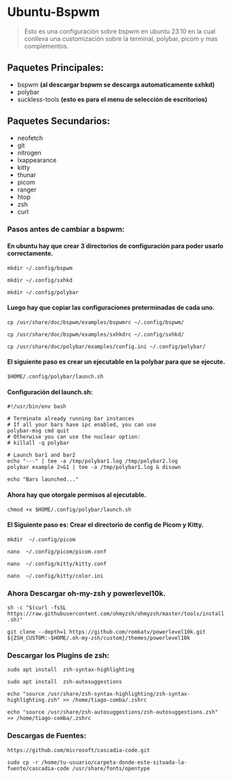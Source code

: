 # Ubuntu-Bspwm
> Esto es una configuración sobre bspwm en ubuntu 23.10 en la cual conlleva una customización sobre la terminal, polybar, picom y mas complementos.
 ## Paquetes Principales:
 + bspwm **(al descargar bspwm se descarga automaticamente sxhkd)**
 + polybar
 + suckless-tools **(esto es para el menu de selección de escritorios)**

 ## Paquetes Secundarios:
 + neofetch
 + git
 + nitrogen
 + lxappearance
 + kitty
 + thunar
 + picom
 + ranger
 + htop
 + zsh
 + curl

### Pasos antes de cambiar a bspwm:

#### En ubuntu hay que crear 3 directorios de configuración para poder usarlo correctamente.

`mkdir ~/.config/bspwm`

`mkdir ~/.config/sxhkd`

`mkdir ~/.config/polybar`

#### Luego hay que copiar las configuraciones preterminadas de cada uno.

`cp /usr/share/doc/bspwm/examples/bspwmrc ~/.config/bspwm/`

`cp /usr/share/doc/bspwm/examples/sxhkdrc ~/.config/sxhkd/`

`cp /usr/share/doc/polybar/examples/config.ini ~/.config/polybar/`

#### El siguiente paso es crear un ejecutable en la polybar para que se ejecute.

`$HOME/.config/polybar/launch.sh`

#### Configuración del launch.sh:
```
#!/usr/bin/env bash

# Terminate already running bar instances
# If all your bars have ipc enabled, you can use 
polybar-msg cmd quit
# Otherwise you can use the nuclear option:
# killall -q polybar

# Launch bar1 and bar2
echo "---" | tee -a /tmp/polybar1.log /tmp/polybar2.log
polybar example 2>&1 | tee -a /tmp/polybar1.log & disown

echo "Bars launched..."
```
#### Ahora hay que otorgale permisos al ejecutable.

`chmod +x $HOME/.config/polybar/launch.sh`

#### El Siguiente paso es: Crear el directorio de config de Picom y Kitty.

`mkdir  ~/.config/picom`

`nano  ~/.config/picom/picom.conf`

`nano  ~/.config/kitty/kitty.conf`

`nano  ~/.config/kitty/color.ini`

### Ahora Descargar oh-my-zsh y powerlevel10k.

`sh -c "$(curl -fsSL https://raw.githubusercontent.com/ohmyzsh/ohmyzsh/master/tools/install.sh)"`

`git clone --depth=1 https://github.com/romkatv/powerlevel10k.git ${ZSH_CUSTOM:-$HOME/.oh-my-zsh/custom}/themes/powerlevel10k`

### Descargar los Plugins de zsh:

`sudo apt install  zsh-syntax-highlighting`

`sudo apt install  zsh-autosuggestions`

`echo "source /usr/share/zsh-syntax-highlighting/zsh-syntax-highlighting.zsh" >> /home/tiago-comba/.zshrc`

 `echo "source /usr/share/zsh-autosuggestions/zsh-autosuggestions.zsh" >> /home/tiago-comba/.zshrc`

### Descargas de Fuentes:

`https://github.com/microsoft/cascadia-code.git`

`sudo cp -r /home/tu-usuario/carpeta-donde-este-situada-la-fuente/cascadia-code /usr/share/fonts/opentype`







   
 
